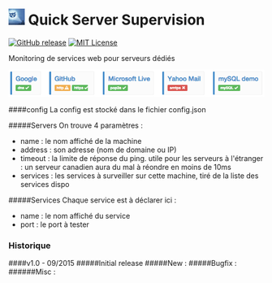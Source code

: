 # ![](https://raw.githubusercontent.com/lordzurp/QSS/master/ressources/favicon.32.png) Quick Server Supervision



[![GitHub release](http://img.shields.io/badges/Version-1.0-brightgreen.svg?style=flat)][release]
[![MIT License](http://img.shields.io/badge/license-MIT-blue.svg?style=flat)][license] 

[release]: https://github.com/lordzurp/QSS/releases
[license]: https://raw.githubusercontent.com/lordzurp/QSS/master/LICENSE

Monitoring de services web pour serveurs dédiés

![ScreenShot](https://raw.githubusercontent.com/lordzurp/QSS/master/ressources/demo.png)



####config
La config est stocké dans le fichier config.json

#####Servers
On trouve 4 paramètres :
- name : le nom affiché de la machine
- address : son adresse (nom de domaine ou IP)
- timeout : la limite de réponse du ping. utile pour les serveurs à l'étranger : un serveur canadien aura du mal à réondre en moins de 10ms
- services : les services à surveiller sur cette machine, tiré de la liste des services dispo

#####Services
Chaque service est à déclarer ici :
- name : le nom affiché du service
- port : le port à tester



### Historique
####v1.0 - 09/2015
#####Initial release
#####New :
#####Bugfix :
######Misc :

